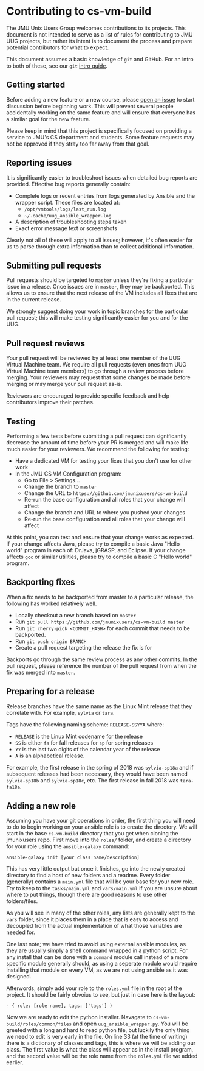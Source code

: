 # Contributing to cs-vm-build

The JMU Unix Users Group welcomes contributions to its projects. This document
is not intended to serve as a list of rules for contributing to JMU UUG
projects, but rather its intent is to document the process and prepare
potential contributors for what to expect.

This document assumes a basic knowledge of `git` and GitHub. For an intro to
both of these, see our `git`
[intro guide](https://jmunixusers.github.io/presentations/Git.html).


## Getting started

Before adding a new feature or a new course, please
[open an issue](https://github.com/jmunixusers/cs-vm-build/issues/new) to start
discussion before beginning work. This will prevent several people accidentally
working on the same feature and will ensure that everyone has a similar goal
for the new feature.

Please keep in mind that this project is specifically focused on providing a
service to JMU's CS department and students. Some feature requests may not be
approved if they stray too far away from that goal.


## Reporting issues

It is significantly easier to troubleshoot issues when detailed bug reports are
provided. Effective bug reports generally contain:

 - Complete logs or recent entries from logs generated by Ansible and the
   wrapper script. These files are located at:
   - `/opt/vmtools/logs/last_run.log`
   - `~/.cache/uug_ansible_wrapper.log`
 - A description of troubleshooting steps taken
 - Exact error message text or screenshots

Clearly not all of these will apply to all issues; however, it's often easier
for us to parse through extra information than to collect additional
information.


## Submitting pull requests

Pull requests should be targeted to `master` unless they're fixing a particular
issue in a release. Once issues are in `master`, they may be backported. This
allows us to ensure that the next release of the VM includes all fixes that
are in the current release.

We strongly suggest doing your work in topic branches for the particular pull
request; this will make testing significantly easier for you and for the UUG.


## Pull request reviews

Your pull request will be reviewed by at least one member of the UUG Virtual
Machine team. We require all pull requests (even ones from UUG Virtual Machine
team members) to go through a review process before merging. Your reviewers may
request that some changes be made before merging or may merge your pull
request as-is.

Reviewers are encouraged to provide specific feedback and help contributors
improve their patches.


## Testing

Performing a few tests before submitting a pull request can significantly
decrease the amount of time before your PR is merged and will make life much
easier for your reviewers. We recommend the following for testing:

 - Have a dedicated VM for testing your fixes that you don't use for other work
 - In the JMU CS VM Configuration program:
   - Go to File > Settings...
   - Change the branch to `master`
   - Change the URL to `https://github.com/jmunixusers/cs-vm-build`
   - Re-run the base configuration and all roles that your change will affect
   - Change the branch and URL to where you pushed your changes
   - Re-run the base configuration and all roles that your change will affect

At this point, you can test and ensure that your change works as expected. If
your change affects Java, please try to compile a basic Java "Hello world"
program in each of: DrJava, jGRASP, and Eclipse. If your change affects `gcc`
or similar utilities, please try to compile a basic C "Hello world" program.


## Backporting fixes

When a fix needs to be backported from master to a particular release, the
following has worked relatively well.

 - Locally checkout a new branch based on `master`
 - Run `git pull https://github.com/jmunixusers/cs-vm-build master`
 - Run `git cherry-pick <COMMIT_HASH>` for each commit that needs to be
   backported.
 - Run `git push origin BRANCH`
 - Create a pull request targeting the release the fix is for

Backports go through the same review process as any other commits. In the pull
request, please reference the number of the pull request from when the fix was
merged into `master`.


## Preparing for a release

Release branches have the same name as the Linux Mint release that they
correlate with. For example, `sylvia` or `tara`.

Tags have the following naming scheme: `RELEASE-SSYYA` where:
 - `RELEASE` is the Linux Mint codename for the release
 - `SS` is either `fa` for fall releases for `sp` for spring releases
 - `YY` is the last two digits of the calendar year of the release
 - `A` is an alphabetical release.

For example, the first release in the spring of 2018 was `sylvia-sp18a` and
if subsequent releases had been necessary, they would have been named
`sylvia-sp18b` and `sylvia-sp18c`, etc. The first release in fall 2018 was
`tara-fa18a`.

## Adding a new role

Assuming you have your git operations in order, the first thing you will need
to do to begin working on your ansible role is to create the directory. We will
start in the base `cs-vm-build` directory that you get when cloning the
jmunixusers repo. First move into the `roles/` folder, and create a directory
for your role using the `ansible-galaxy` command:
```
ansible-galaxy init [your class name/description]
```
This has very little output but once it finishes, go into the newly created
directory to find a host of new folders and a readme. Every folder (generally)
contains a `main.yml` file that will be your base for your new role. Try to
keep to the `tasks/main.yml` and `vars/main.yml` if you are unsure about
where to put things, though there are good reasons to use other folders/files.

As you will see in many of the other roles, any lists are generally kept to the
`vars` folder, since it places them in a place that is easy to access and
decoupled from the actual implementation of what those variables are needed for.

One last note; we have tried to avoid using external ansible modules, as
they are usually simply a shell command wrapped in a python script. For any
install that can be done with a `command` module call instead of a more specific
module generally should, as using a seperate module would require installing
that module on every VM, as we are not using ansible as it was designed.

Afterwords, simply add your role to the `roles.yml` file in the root of the
project. It should be fairly obvoius to see, but just in case here is the
layout:
```
- { role: [role name], tags: ['tags'] )
```

Now we are ready to edit the python installer. Navagate to
`cs-vm-build/roles/common/files` and open `uug_ansible_wrapper.py`. You will
be greeted with a long and hard to read python file, but luckily the only thing
we need to edit is very early in the file. On line 33 (at the time of writing)
there is a dictionary of classes and tags, this is where we will be adding our
class. The first value is what the class will appear as in the install program,
and the second value will be the role name from the `roles.yml` file we added
earlier.

